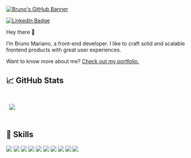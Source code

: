 
[![Bruno's GitHub Banner](https://res.cloudinary.com/my-portfoiio/image/upload/v1660089388/my-portfolio/Group_51_1_crmhei.png)](https://brunomariano.me/)


[![LinkedIn Badge](https://img.shields.io/badge/LinkedIn-Profile-informational?style=flat&logo=linkedin&logoColor=white&color=0D76A8)](https://www.linkedin.com/in/dev-bruno-mariano/)


Hey there 👋

I’m Bruno Mariano, a front-end developer. I like to craft solid and scalable frontend products with great user experiences.

Want to know more about me? [Check out my portfolio.](https://brunomariano.me/)

## &#x1f4c8; GitHub Stats

<br>


   <img align="center" style="margin:0.5rem" src="https://github-readme-stats.vercel.app/api?username=bsignx&show_icons=true&line_height=27&title_color=3F5EFB&text_color=FC466B&icon_color=3F5EFB&bg_color=0F1413&include_all_commits=true" />



<br>
<br>

## 💼 Skills


![](https://img.shields.io/badge/Code-React-informational?style=flat&logo=react&logoColor=FC466B&color=0F1413)
![](https://img.shields.io/badge/Code-Next-informational?style=flat&logo=next&logoColor=FC466B&color=0F1413)
![](https://img.shields.io/badge/Code-Redux-informational?style=flat&logo=Redux&logoColor=FC466B&color=0F1413)
![](https://img.shields.io/badge/Code-JavaScript-informational?style=flat&logo=JavaScript&logoColor=FC466B&color=0F1413)
![](https://img.shields.io/badge/Code-TypeScript-informational?style=flat&logo=TypeScript&logoColor=FC466B&color=0F1413)
![](https://img.shields.io/badge/Style-Tailwind-informational?style=flat&logo=Tailwind-CSS&logoColor=FC466B&color=0F1413)
![](https://img.shields.io/badge/Style-CSS-informational?style=flat&logo=css3&logoColor=FC466B&color=0F1413)
![](https://img.shields.io/badge/Style-Sass-informational?style=flat&logo=Sass&logoColor=FC466B&color=0F1413)
![](https://img.shields.io/badge/Test-Cypress-informational?style=flat&logo=Cypress&logoColor=FC466B&color=0F1413)
![](https://img.shields.io/badge/Tools-GitHub-informational?style=flat&logo=GitHub&logoColor=FC466B&color=0F1413)



